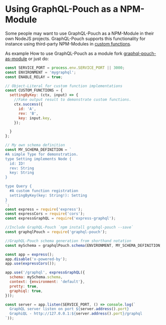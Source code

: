 # Using GraphQL-Pouch as a NPM-Module

Some people may want to use GraphQL-Pouch as a NPM-Module in their own NodeJS projects. GraphQL-Pouch supports this functionality for instance using third-party NPM-Modules in [custom functions](custom-functions.md).

As example How to use GraphQL-Pouch as a module fork [graphql-pouch-as-module](https://github.com/MikeBild/graphql-pouch-as-library) or just do:

```javascript
const SERVICE_PORT = process.env.SERVICE_PORT || 3000;
const ENVIRONMENT = 'mygraphql';
const ENABLE_RELAY = true;

// Object-Literal for custom function implementations
const CUSTOM_FUNCTIONS = {
  settingByKey: (ctx, input) => {
    //Fake output result to demonstrate custom functions.
    ctx.success({
      id: 'A',
      rev: 'B',
      key: input.key,
    });

  }
};

// My own schema definition
const MY_SCHEMA_DEFINITION = `
#A simple Type for demonstration.
type Setting implements Node {
  id: ID!
  rev: String
  key: String
}

type Query {
  #A custom function registration
  settingByKey(key: String!): Setting
}
`;
const express = require('express');
const expressCors = require('cors');
const expressGraphQL = require('express-graphql');

//Include GraphQL-Pouch `npm install graphql-pouch --save`
const graphqlPouch = require('graphql-pouch');

//GraphQL-Pouch schema generation from shorthand notation
const mySchema = graphqlPouch.schema(ENVIRONMENT, MY_SCHEMA_DEFINITION, ENABLE_RELAY, CUSTOM_FUNCTIONS);

const app = express();
app.disable('x-powered-by');
app.use(expressCors());

app.use('/graphql', expressGraphQL({
  schema: mySchema.schema,
  context: {environment: 'default'},
  pretty: true,
  graphiql: true,
}));

const server = app.listen(SERVICE_PORT, () => console.log(`
  GraphQL server listen on port ${server.address().port}
  GraphiQL - http://127.0.0.1:${server.address().port}/graphql
`));
```
